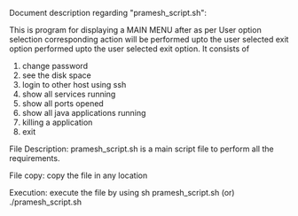 Document description regarding "pramesh_script.sh":

This is program for displaying a MAIN MENU after as per User option selection corresponding action will be 
performed upto the user selected exit option performed upto the user selected exit option. It consists of
1. change password
2. see the disk space
3. login to other host using ssh
4. show all services running
5. show all ports opened
6. show all java applications running
7. killing a application
8. exit

File Description:
pramesh_script.sh is a main script file to perform all the requirements.

File copy:
copy the file in any location

Execution:
execute the file by using sh pramesh_script.sh (or) ./pramesh_script.sh

